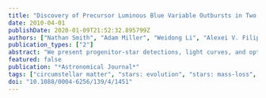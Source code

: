 ```yaml
---
title: "Discovery of Precursor Luminous Blue Variable Outbursts in Two Recent Optical Transients: The Fitfully Variable Missing Links UGC 2773-OT and SN 2009ip"
date: 2010-04-01
publishDate: 2020-01-09T21:52:32.895799Z
authors: ["Nathan Smith", "Adam Miller", "Weidong Li", "Alexei V. Filippenko", "Jeffrey M. Silverman", "Andrew W. Howard", "Peter Nugent", "Geoffrey W. Marcy", "Joshua S. Bloom", "Andrea M. Ghez", "Jessica Lu", "Sylvana Yelda", "Rebecca A. Bernstein", "Janet E. Colucci"]
publication_types: ["2"]
abstract: "We present progenitor-star detections, light curves, and optical spectra of supernova (SN) 2009ip and the 2009 optical transient in UGC 2773 (U2773-OT), which were not genuine SNe. Precursor variability in the decade before outburst indicates that both of the progenitor stars were luminous blue variables (LBVs). Their pre-outburst light curves resemble the S Doradus phases that preceded giant eruptions of the prototypical LBVs η Carinae and SN 1954J (V12 in NGC 2403), with intermediate progenitor luminosities. Hubble Space Telescope detections a decade before discovery indicate that the SN 2009ip and U2773-OT progenitors were supergiants with likely initial masses of 50-80 M $_sun$ and gsim20 M $_sun$, respectively. Both outbursts had spectra befitting known LBVs, although in different physical states. SN 2009ip exhibited a hot LBV spectrum with characteristic speeds of 550 km s$^-1$, plus evidence for faster material up to 5000 km s$^-1$, resembling the slow Homunculus and fast blast wave of η Carinae. In contrast, U2773-OT shows a forest of narrow absorption and emission lines comparable to that of S Dor in its cool state, plus [Ca II] emission and an infrared excess indicative of dust, similar to SN 2008S and the 2008 optical transient in NGC 300 (N300-OT). The [Ca II] emission is probably tied to a dusty pre-outburst environment, and is not a distinguishing property of the outburst mechanism. The LBV nature of SN 2009ip and U2773-OT may provide a critical link between historical LBV eruptions, while U2773-OT may provide a link between LBVs and the unusual dust-obscured transients SN 2008S and N300-OT. Future searches will uncover more examples of precursor LBV variability of this kind, providing key clues that may help unravel the instability driving LBV eruptions in massive stars."
featured: false
publication: "*Astronomical Journal*"
tags: ["circumstellar matter", "stars: evolution", "stars: mass-loss", "stars: variables: general", "stars: winds", "outflows", "supernovae: general", "Astrophysics - Solar and Stellar Astrophysics", "Astrophysics - High Energy Astrophysical Phenomena"]
doi: "10.1088/0004-6256/139/4/1451"
---
```


